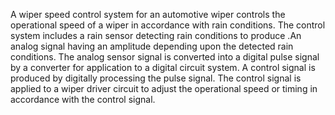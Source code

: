 A wiper speed control system for an automotive wiper controls the operational speed of a wiper in accordance with rain conditions. The control system includes a rain sensor detecting rain conditions to produce .An analog signal having an amplitude depending upon the detected rain conditions. The analog sensor signal is converted into a digital pulse signal by a converter for application to a digital circuit system. A control signal is produced by digitally processing the pulse signal. The control signal is applied to a wiper driver circuit to adjust the operational speed or timing in accordance with the control signal.
